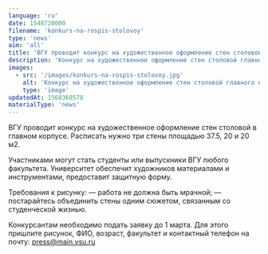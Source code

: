 ```yaml
---
language: 'ru'
date: 1548720000
filename: 'konkurs-na-rospis-stolovoy'
type: 'news'
aim: 'all'
title: 'ВГУ проводит конкурс на художественное оформление стен столовой в главном корпусе'
description: 'Конкурс на художественное оформление стен столовой главного корпуса'
images:
  - src: '/images/konkurs-na-rospis-stolovoy.jpg'
    alt: 'Конкурс на художественное оформление стен столовой главного корпуса'
    type: 'image'
updatedAt: 1568360578
materialType: 'news'
---
```

ВГУ проводит конкурс на художественное оформление стен столовой в главном корпусе. Расписать нужно три стены площадью 37.5, 20 и 20 м2.

Участниками могут стать студенты или выпускники ВГУ любого факультета. Университет обеспечит художников материалами и инструментами, предоставит защитную форму.

Требования к рисунку: — работа не должна быть мрачной; — постарайтесь объединить стены одним сюжетом, связанным со студенческой жизнью.

Конкурсантам необходимо подать заявку до 1 марта. Для этого пришлите рисунок, ФИО, возраст, факультет и контактный телефон на почту: press@main.vsu.ru
